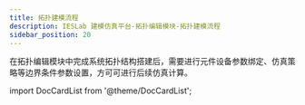 ```yaml
---
title: 拓扑建模流程
description: IESLab 建模仿真平台-拓扑编辑模块-拓扑建模流程
sidebar_position: 20
---
```




在拓扑编辑模块中完成系统拓扑结构搭建后，需要进行元件设备参数绑定、仿真策略等边界条件参数设置，方可可进行后续仿真计算。



import DocCardList from '@theme/DocCardList';

<DocCardList />